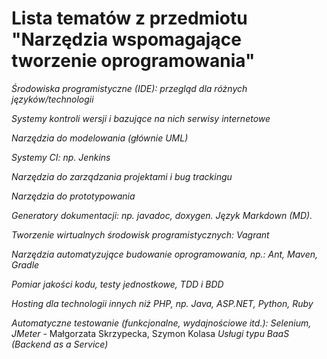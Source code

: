 # Lista tematów z przedmiotu "Narzędzia wspomagające tworzenie oprogramowania"

*Środowiska programistyczne (IDE): przegląd dla różnych języków/technologii*

*Systemy kontroli wersji i bazujące na nich serwisy internetowe*

*Narzędzia do modelowania (głównie UML)*

*Systemy CI: np. Jenkins*

*Narzędzia do zarządzania projektami i bug trackingu*

*Narzędzia do prototypowania*

*Generatory dokumentacji: np. javadoc, doxygen. Język Markdown (MD).*

*Tworzenie wirtualnych środowisk programistycznych: Vagrant*

*Narzędzia automatyzujące budowanie oprogramowania, np.: Ant, Maven, Gradle*

*Pomiar jakości kodu, testy jednostkowe, TDD i BDD*

*Hosting dla technologii innych niż PHP, np. Java, ASP.NET, Python, Ruby*

*Automatyczne testowanie (funkcjonalne, wydajnościowe itd.): Selenium, JMeter* - Małgorzata Skrzypecka, Szymon Kolasa
*Usługi typu BaaS (Backend as a Service)*


